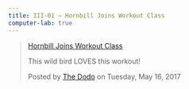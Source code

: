 ```yaml
---
title: III-01 — Hornbill Joins Workout Class
computer-lab: true
---
```



<div class="fb-video" data-href="https://www.facebook.com/thedodosite/videos/1127785707356103/" data-width="500" data-show-text="true"><blockquote cite="https://www.facebook.com/thedodosite/videos/1127785707356103/" class="fb-xfbml-parse-ignore"><a href="https://www.facebook.com/thedodosite/videos/1127785707356103/">Hornbill Joins Workout Class</a><p>This wild bird LOVES this workout!</p>Posted by <a href="https://www.facebook.com/thedodosite/">The Dodo</a> on Tuesday, May 16, 2017</blockquote></div>

